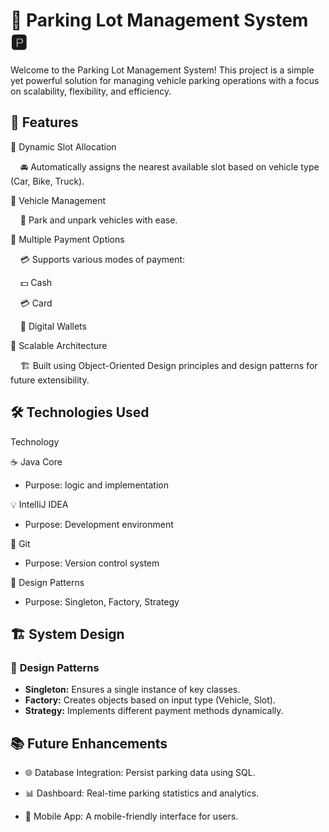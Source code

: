 # 🚗 **Parking Lot Management System** 🅿️


Welcome to the Parking Lot Management System! This project is a simple yet powerful solution for managing vehicle parking operations with a focus on scalability, flexibility, and efficiency.

## 🚀 **Features**

🌟 Dynamic Slot Allocation

    🚘 Automatically assigns the nearest available slot based on vehicle type (Car, Bike, Truck).

🌟 Vehicle Management

    🛵 Park and unpark vehicles with ease.

🌟 Multiple Payment Options

    💳 Supports various modes of payment:
    
    💵 Cash
    
    💳 Card
    
    📲 Digital Wallets

🌟 Scalable Architecture

    🏗️ Built using Object-Oriented Design principles and design patterns for future extensibility.

## 🛠️ **Technologies Used**

Technology

☕ Java	Core

- Purpose: logic and implementation

💡 IntelliJ IDEA	

- Purpose: Development environment

🔄 Git

- Purpose: Version control system

🧩 Design Patterns	

- Purpose: Singleton, Factory, Strategy

## 🏗️ **System Design** 

### 🎯 **Design Patterns**

- **Singleton:** Ensures a single instance of key classes.
- **Factory:** Creates objects based on input type (Vehicle, Slot).
- **Strategy:** Implements different payment methods dynamically.

## 📚 **Future Enhancements**

- 🌐 Database Integration: Persist parking data using SQL.
  
- 📊 Dashboard: Real-time parking statistics and analytics.
  
- 📱 Mobile App: A mobile-friendly interface for users.
  
